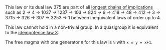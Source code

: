 This law or its dual law 375 are part of all [longest chains of implications](https://leanprover.zulipchat.com/#narrow/channel/458659-Equational/topic/Longest.20implication.20chain/near/521750611) such as 2 → 4 → 1037 → 1237 → 103 → 824 → 9 → 418 → 48 → 412 → 3 → 3715 → 326 → 307 → 3253 → 1 between inequivalent laws of order up to 4.

This law cannot hold in a non-trivial group.  In a quasigroup it is equivalent to the [idempotence law 3](https://teorth.github.io/equational_theories/implications/?3).

The free magma with one generator `0` for this law is `ℕ` with `x ◇ y = x+1`.
